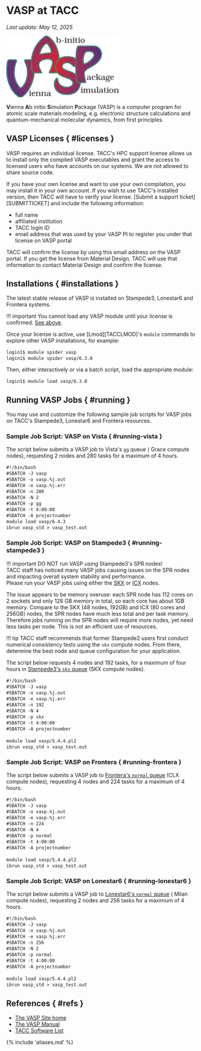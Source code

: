 # VASP at TACC
*Last update: May 12, 2025*

<!-- ![VASP logo](../imgs/vasp-logo.png){ .align-right width="200px" } -->
<img src="../imgs/vasp-logo.png" width="300" alt="VASP logo" class="align-right">

**V**ienna **A**b initio **S**imulation **P**ackage (VASP) is a computer program for atomic scale materials modeling, e.g. electronic structure calculations and quantum-mechanical molecular dynamics, from first principles.


## VASP Licenses { #licenses }

VASP requires an individual license. TACC's HPC support license allows us to install only the compiled VASP executables and grant the access to licensed users who have accounts on our systems. We are not allowed to share source code.

If you have your own license and want to use your own compilation, you may install it in your own account. If you wish to use TACC's installed version, then TACC will have to verify your license. [Submit a support ticket][SUBMITTICKET] and include the following information: 

* full name 
* affiliated institution 
* TACC login ID 
* email address that was used by your VASP PI to register you under that license on VASP portal

TACC will confirm the license by using this email address on the VASP portal. If you get the license from Material Design, TACC will use that information to contact Material Design and confirm the license. 

## Installations { #installations }

The latest stable release of VASP is installed on Stampede3, Lonestar6 and Frontera systems. 

!!! important
	You cannot load any VASP module until your license is confirmed. [See above](#licenses).

Once your license is active, use [Lmod][TACCLMOD]'s `module` commands to explore other VASP installations, for example:

``` cmd-line
login1$ module spider vasp
login1$ module spider vasp/6.3.0
```

Then, either interactively or via a batch script, load the appropriate module:

``` cmd-line
login1$ module load vasp/6.3.0
```

## Running VASP Jobs { #running }

You may use and customize the following sample job scripts for VASP jobs on TACC's Stampede3, Lonestar6 and Frontera resources.

### Sample Job Script: VASP on Vista { #running-vista }

The script below submits a VASP job to Vista's `gg` queue ( Grace compute nodes), requesting 2 nodes and 280 tasks for a maximum of 4 hours.

```job-script
#!/bin/bash
#SBATCH -J vasp
#SBATCH -o vasp.%j.out
#SBATCH -e vasp.%j.err
#SBATCH -n 280
#SBATCH -N 2
#SBATCH -p gg
#SBATCH -t 4:00:00
#SBATCH -A projectnumber
module load vasp/6.4.3
ibrun vasp_std > vasp_test.out
```

### Sample Job Script: VASP on Stampede3 { #running-stampede3 }


!!! important
	DO NOT run VASP using Stampede3's SPR nodes!<br> TACC staff has noticed many VASP jobs causing issues on the SPR nodes and impacting overall system stability and performance.<br> Please run your VASP jobs using either the [SKX](../../hpc/stampede3#table3) or [ICX](../../hpc/stampede3#table4) nodes.   

The issue appears to be memory overuse: each SPR node has 112 cores on 2 sockets and only 128 GB memory in total, so each core has about 1GB memory.  Compare to the SKX (48 nodes, 192GB) and ICX (80 cores and 256GB) nodes, the SPR nodes have much less total and per task memory.  Therefore jobs running on the SPR nodes will require more nodes, yet need less tasks per node.  This is not an efficient use of resources.


!!! tip
	TACC staff recommends that former Stampede2 users first conduct numerical consistency tests using the `skx` compute nodes. From there, determine the best node and queue configuration for your application.

The script below requests 4 nodes and 192 tasks, for a maximum of four hours in [Stampede3's `skx` queue](../../hpc/stampede3/#queues) (SKX compute nodes). 


``` job-script
#!/bin/bash 
#SBATCH -J vasp          
#SBATCH -o vasp.%j.out     
#SBATCH -e vasp.%j.err 
#SBATCH -n 192         
#SBATCH -N 4 
#SBATCH -p skx      
#SBATCH -t 4:00:00        
#SBATCH -A projectnumber

module load vasp/5.4.4.pl2
ibrun vasp_std > vasp_test.out
```

### Sample Job Script: VASP on Frontera { #running-frontera }

The script below submits a VASP job to [Frontera's `normal` queue](../../hpc/frontera/#queues) (CLX compute nodes), requesting 4 nodes and 224 tasks for a maximum of 4 hours. 

``` job-script
#!/bin/bash 
#SBATCH -J vasp          
#SBATCH -o vasp.%j.out     
#SBATCH -e vasp.%j.err 
#SBATCH -n 224         
#SBATCH -N 4 
#SBATCH -p normal      
#SBATCH -t 4:00:00        
#SBATCH -A projectnumber

module load vasp/5.4.4.pl2
ibrun vasp_std > vasp_test.out
```
### Sample Job Script: VASP on Lonestar6 { #running-lonestar6 }

The script below submits a VASP job to [Lonestar6's `normal` queue](../../hpc/lonestar6#queues) ( Milan compute nodes), requesting 2 nodes and 256 tasks for a maximum of 4 hours. 

``` job-script
#!/bin/bash 
#SBATCH -J vasp          
#SBATCH -o vasp.%j.out     
#SBATCH -e vasp.%j.err 
#SBATCH -n 256         
#SBATCH -N 2 
#SBATCH -p normal      
#SBATCH -t 4:00:00        
#SBATCH -A projectnumber

module load vasp/5.4.4.pl2
ibrun vasp_std > vasp_test.out
```

## References { #refs }

* [The VASP Site home](https://www.vasp.at/)
* [The VASP Manual](https://www.vasp.at/wiki/index.php/The_VASP_Manual)
* [TACC Software List](https://tacc.utexas.edu/use-tacc/software-list/)

{% include 'aliases.md' %}
